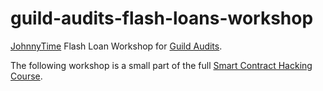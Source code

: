 # guild-audits-flash-loans-workshop
[JohnnyTime](https://twitter.com/RealJohnnyTime) Flash Loan Workshop for [Guild Audits](https://twitter.com/GuildAudits).

The following workshop is a small part of the full [Smart Contract Hacking Course](https://smartcontractshacking.com/).